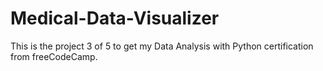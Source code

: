 # Medical-Data-Visualizer
This is the project 3 of 5 to get my Data Analysis with Python certification from freeCodeCamp.
